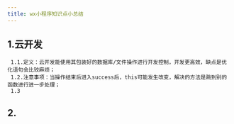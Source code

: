```yaml
---
title: wx小程序知识点小总结
---
```


## 1.云开发
     1.1.定义：云开发能使用其包装好的数据库/文件操作进行开发控制，开发更高效，缺点是优化语句会比较麻烦；
     1.2.注意事项：当操作结束后进入success后，this可能发生改变，解决的方法是跳到别的函数进行进一步处理；
     1.3
## 2.
